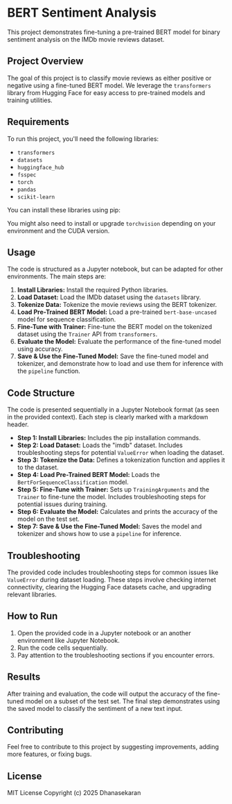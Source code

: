 # BERT Sentiment Analysis

This project demonstrates fine-tuning a pre-trained BERT model for binary sentiment analysis on the IMDb movie reviews dataset.

## Project Overview

The goal of this project is to classify movie reviews as either positive or negative using a fine-tuned BERT model. We leverage the `transformers` library from Hugging Face for easy access to pre-trained models and training utilities.

## Requirements

To run this project, you'll need the following libraries:

- `transformers`
- `datasets`
- `huggingface_hub`
- `fsspec`
- `torch`
- `pandas`
- `scikit-learn`

You can install these libraries using pip:

You might also need to install or upgrade `torchvision` depending on your environment and the CUDA version.

## Usage

The code is structured as a Jupyter notebook, but can be adapted for other environments. The main steps are:

1.  **Install Libraries:** Install the required Python libraries.
2.  **Load Dataset:** Load the IMDb dataset using the `datasets` library.
3.  **Tokenize Data:** Tokenize the movie reviews using the BERT tokenizer.
4.  **Load Pre-Trained BERT Model:** Load a pre-trained `bert-base-uncased` model for sequence classification.
5.  **Fine-Tune with Trainer:** Fine-tune the BERT model on the tokenized dataset using the `Trainer` API from `transformers`.
6.  **Evaluate the Model:** Evaluate the performance of the fine-tuned model using accuracy.
7.  **Save & Use the Fine-Tuned Model:** Save the fine-tuned model and tokenizer, and demonstrate how to load and use them for inference with the `pipeline` function.

## Code Structure

The code is presented sequentially in a Jupyter Notebook format (as seen in the provided context). Each step is clearly marked with a markdown header.

-   **Step 1: Install Libraries:** Includes the pip installation commands.
-   **Step 2: Load Dataset:** Loads the "imdb" dataset. Includes troubleshooting steps for potential `ValueError` when loading the dataset.
-   **Step 3: Tokenize the Data:** Defines a tokenization function and applies it to the dataset.
-   **Step 4: Load Pre-Trained BERT Model:** Loads the `BertForSequenceClassification` model.
-   **Step 5: Fine-Tune with Trainer:** Sets up `TrainingArguments` and the `Trainer` to fine-tune the model. Includes troubleshooting steps for potential issues during training.
-   **Step 6: Evaluate the Model:** Calculates and prints the accuracy of the model on the test set.
-   **Step 7: Save & Use the Fine-Tuned Model:** Saves the model and tokenizer and shows how to use a `pipeline` for inference.

## Troubleshooting

The provided code includes troubleshooting steps for common issues like `ValueError` during dataset loading. These steps involve checking internet connectivity, clearing the Hugging Face datasets cache, and upgrading relevant libraries.

## How to Run

1.  Open the provided code in a Jupyter notebook or an another environment like Jupyter Notebook.
2.  Run the code cells sequentially.
3.  Pay attention to the troubleshooting sections if you encounter errors.

## Results

After training and evaluation, the code will output the accuracy of the fine-tuned model on a subset of the test set. The final step demonstrates using the saved model to classify the sentiment of a new text input.

## Contributing

Feel free to contribute to this project by suggesting improvements, adding more features, or fixing bugs.

## License

MIT License Copyright (c) 2025 Dhanasekaran
